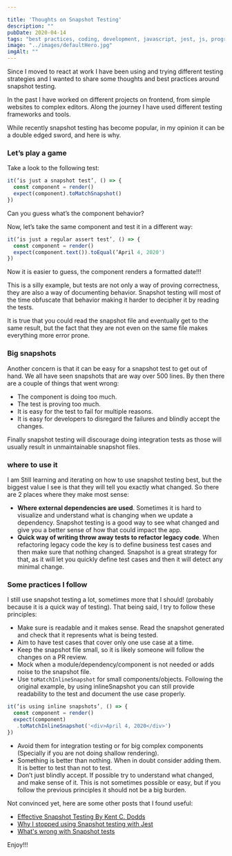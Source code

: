 ```yaml
---

title: 'Thoughts on Snapshot Testing'
description: ""
pubDate: 2020-04-14
tags: "best practices, coding, development, javascript, jest, js, programming, React, snapshot testing, software, test, testing, web"
image: "../images/defaultHero.jpg"
imgAlt: ""
---
```

Since I moved to react at work I have been using and trying different testing strategies and I wanted to share some thoughts and best practices around snapshot testing.

In the past I have worked on different projects on frontend, from simple websites to complex editors. Along the journey I have used different testing frameworks and tools.

While recently snapshot testing has become popular, in my opinion it can be a double edged sword, and here is why.

### Let’s play a game

Take a look to the following test:

```js
it(‘is just a snapshot test’, () => {
  const component = render()
  expect(component).toMatchSnapshot()
})
```

Can you guess what’s the component behavior?

Now, let’s take the same component and test it in a different way:

```js
it(‘is just a regular assert test’, () => {
  const component = render()
  expect(component.text()).toEqual(’April 4, 2020')
})
```

Now it is easier to guess, the component renders a formatted date!!!

This is a silly example, but tests are not only a way of proving correctness, they are also a way of documenting behavior. Snapshot testing will most of the time obfuscate that behavior making it harder to decipher it by reading the tests.

It is true that you could read the snapshot file and eventually get to the same result, but the fact that they are not even on the same file makes everything more error prone.

### Big snapshots

Another concern is that it can be easy for a snapshot test to get out of hand. We all have seen snapshots that are way over 500 lines. By then there are a couple of things that went wrong:

- The component is doing too much.
- The test is proving too much.
- It is easy for the test to fail for multiple reasons.
- It is easy for developers to disregard the failures and blindly accept the changes.

Finally snapshot testing will discourage doing integration tests as those will usually result in unmaintainable snapshot files.

### where to use it

I am Still learning and iterating on how to use snapshot testing best, but the biggest value I see is that they will tell you exactly what changed. So there are 2 places where they make most sense:

- **Where external dependencies are used**. Sometimes it is hard to visualize and understand what is changing when we update a dependency. Snapshot testing is a good way to see what changed and give you a better sense of how that could impact the app.
- **Quick way of writing throw away tests to refactor legacy code**. When refactoring legacy code the key is to define business test cases and then make sure that nothing changed. Snapshot is a great strategy for that, as it will let you quickly define test cases and then it will detect any minimal change.

### Some practices I follow

I still use snapshot testing a lot, sometimes more that I should! (probably because it is a quick way of testing). That being said, I try to follow these principles:

- Make sure is readable and it makes sense. Read the snapshot generated and check that it represents what is being tested.
- Aim to have test cases that cover only one use case at a time.
- Keep the snapshot file small, so it is likely someone will follow the changes on a PR review.
- Mock when a module/dependency/component is not needed or adds noise to the snapshot file.
- Use `toMatchInlineSnapshot` for small components/objects. Following the original example, by using inlineSnapshot you can still provide readability to the test and document the use case properly.

```js
it(‘is using inline snapshots’, () => {
  const component = render()
  expect(component)
   .toMatchInlineSnapshot('<div>April 4, 2020</div>')
})
```

* Avoid them for integration testing or for big complex components (Specially if you are not doing shallow rendering).
* Something is better than nothing. When in doubt consider adding them. It is better to test than not to test.
* Don’t just blindly accept. If possible try to understand what changed, and make sense of it. This is not sometimes possible or easy, but if you follow the previous principles it should not be a big burden.

Not convinced yet, here are some other posts that I found useful:

- [Effective Snapshot Testing By Kent C. Dodds](https://kentcdodds.com/blog/effective-snapshot-testing)
- [Why I stopped using Snapshot testing with Jest](https://medium.com/@tomgold_48918/why-i-stopped-using-snapshot-testing-with-jest-3279fe41ffb2)
- [What's wrong with Snapshot tests](https://blog.usejournal.com/whats-wrong-with-snapshot-tests-37fbe20dfe8e)

Enjoy!!!
